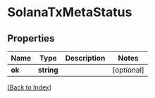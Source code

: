 # SolanaTxMetaStatus

## Properties

Name | Type | Description | Notes
------------ | ------------- | ------------- | -------------
**ok** | **string** |  | [optional]

[[Back to Index]](../index.md)
